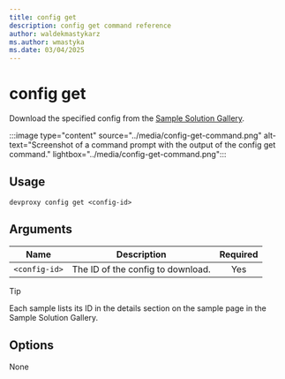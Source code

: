 ```yaml
---
title: config get
description: config get command reference
author: waldekmastykarz
ms.author: wmastyka
ms.date: 03/04/2025
---
```


# config get

Download the specified config from the [Sample Solution Gallery](https://aka.ms/devproxy/samples).

:::image type="content" source="../media/config-get-command.png" alt-text="Screenshot of a command prompt with the output of the config get command." lightbox="../media/config-get-command.png":::

## Usage

```console
devproxy config get <config-id>
```

## Arguments

| Name | Description | Required |
| ---- | ----------- | :------: |
| `<config-id>` | The ID of the config to download. | Yes |

> [!TIP]
> Each sample lists its ID in the details section on the sample page in the Sample Solution Gallery.

## Options

None
